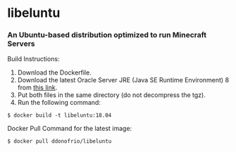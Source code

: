# libeluntu
### An Ubuntu-based distribution optimized to run Minecraft Servers

Build Instructions:

1. Download the Dockerfile.
2. Download the latest Oracle Server JRE (Java SE Runtime Environment) 8 from [this link]( http://www.oracle.com/technetwork/java/javase/downloads/server-jre8-downloads-2133154.html).
3. Put both files in the same directory (do not decompress the tgz).
4. Run the following command:
```
$ docker build -t libeluntu:18.04
```

Docker Pull Command for the latest image:
```
$ docker pull ddonofrio/libeluntu
```
